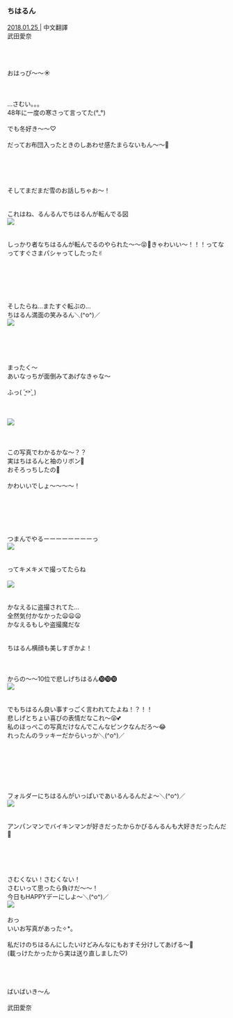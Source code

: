 ### ちはるん
<a target="_blank" rel="noreferrer noopener" href="http://blog.nanabunnonijyuuni.com/s/n227/diary/detail/410?ima=1914&cd=blog">2018.01.25 </a>| 中文翻譯<a target="_blank" rel="noreferrer noopener" href=""></a><br>
武田愛奈<br>
<p><br><br><br>
おはっぴ〜〜☀️<br><br><br><br>
…さむい。。。<br>
48年に一度の寒さって言ってた(°_°)<br><br>
でも冬好き〜〜♡<br><br>
だってお布団入ったときのしあわせ感たまらないもん〜〜🤗<br><br><br><br><br><br>
そしてまだまだ雪のお話しちゃお〜！<br><br><br>
これはね、るんるんでちはるんが転んでる図<br>
<img src="../../../../../Album/Backup/Blog/Aina/Jan2018/20180125_Blog_Aina_1.jpg"><br><br><br>
しっかり者なちはるんが転んでるのやられた〜〜😝💓きゃわいい〜！！！ってなってすぐさまパシャってしたった✌︎<br><br><br><br><br><br><br>
そしたらね…またすぐ転ぶの…<br>
ちはるん満面の笑みるん＼(^o^)／<br>
<img src="../../../../../Album/Backup/Blog/Aina/Jan2018/20180125_Blog_Aina_2.jpg"><br><br><br><br><br><br>
まったく〜<br>
あいなっちが面倒みてあげなきゃな〜<br><br>
ふっ( ˊ̱˂˃ˋ̱ )<br><br><br><br>
<img src="../../../../../Album/Backup/Blog/Aina/Jan2018/20180125_Blog_Aina_3.jpg"><br><br><br><br>
この写真でわかるかな〜？？<br>
実はちはるんと袖のリボン🎀<br>
おそろっちしたの🎀<br><br>
かわいいでしょ〜〜〜〜！<br><br><br><br><br><br><br>
つまんでやるーーーーーーーーっ<br>
<img src="../../../../../Album/Backup/Blog/Aina/Jan2018/20180125_Blog_Aina_4.jpg"><br><br><br>
ってキメキメで撮ってたらね<br><br>
<img src="../../../../../Album/Backup/Blog/Aina/Jan2018/20180125_Blog_Aina_5.jpg"><br><br><br>
かなえるに盗撮されてた…<br>
全然気付かなかった😦😦😦<br>
かなえるもしや盗撮魔だな<br><br><br>
ちはるん横顔も美しすぎかよ！<br><br><br><br>
からの〜〜10位で悲しげちはるん➓➓➓<br>
<img src="../../../../../Album/Backup/Blog/Aina/Jan2018/20180125_Blog_Aina_6.jpg"><br><br><br>
でもちはるん良い事すっごく言われてたよね！？！！<br>
悲しげとちょい喜びの表情だなこれ〜😝💕<br>
私のほっぺこの写真だけなんでこんなピンクなんだろ〜😂<br>
れったんのラッキーだからいっか＼(^o^)／<br><br><br><br><br><br><br><br>
フォルダーにちはるんがいっぱいであいるんるんだよ〜＼(^o^)／<br>
<img src="../../../../../Album/Backup/Blog/Aina/Jan2018/201801xx_Blog_Aina_7.jpg"><br><br><br>
アンパンマンでバイキンマンが好きだったからかびるんるんも大好きだったんだ👻<br><br><br><br><br><br>
さむくない！さむくない！<br>
さむいって思ったら負けだ〜〜！<br>
今日もHAPPYデーにしよ〜＼(^o^)／<br>
<img src="../../../../../Album/Backup/Blog/Aina/Jan2018/20180125_Blog_Aina_8.jpg"><br><br>
おっ<br>
いいお写真があった✧︎*。<br><br>
私だけのちはるんにしたいけどみんなにもおすそ分けしてあげる〜👻<br>
(載っけたかったから実は送り直しました♡)<br><br><br><br><br>
ばいばいき〜ん<br><br>
武田愛奈</p>